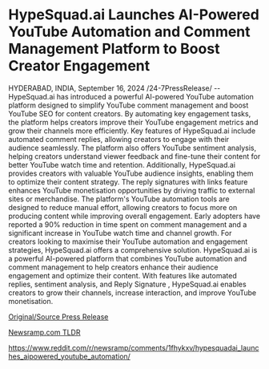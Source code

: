 # HypeSquad.ai Launches AI-Powered YouTube Automation and Comment Management Platform to Boost Creator Engagement

HYDERABAD, INDIA, September 16, 2024 /24-7PressRelease/ -- HypeSquad.ai has introduced a powerful AI-powered YouTube automation platform designed to simplify YouTube comment management and boost YouTube SEO for content creators. By automating key engagement tasks, the platform helps creators improve their YouTube engagement metrics and grow their channels more efficiently.  Key features of HypeSquad.ai include automated comment replies, allowing creators to engage with their audience seamlessly. The platform also offers YouTube sentiment analysis, helping creators understand viewer feedback and fine-tune their content for better YouTube watch time and retention.  Additionally, HypeSquad.ai provides creators with valuable YouTube audience insights, enabling them to optimize their content strategy. The reply signatures with links feature enhances YouTube monetisation opportunities by driving traffic to external sites or merchandise.  The platform's YouTube automation tools are designed to reduce manual effort, allowing creators to focus more on producing content while improving overall engagement. Early adopters have reported a 90% reduction in time spent on comment management and a significant increase in YouTube watch time and channel growth.  For creators looking to maximise their YouTube automation and engagement strategies, HypeSquad.ai offers a comprehensive solution.  HypeSquad.ai is a powerful AI-powered platform that combines YouTube automation and comment management to help creators enhance their audience engagement and optimize their content. With features like automated replies, sentiment analysis, and Reply Signature , HypeSquad.ai enables creators to grow their channels, increase interaction, and improve YouTube monetisation. 

[Original/Source Press Release](https://www.24-7pressrelease.com/press-release/514337/hypesquadai-launches-ai-powered-youtube-automation-and-comment-management-platform-to-boost-creator-engagement)
                    

[Newsramp.com TLDR](None) 

https://www.reddit.com/r/newsramp/comments/1fhykxv/hypesquadai_launches_aipowered_youtube_automation/
